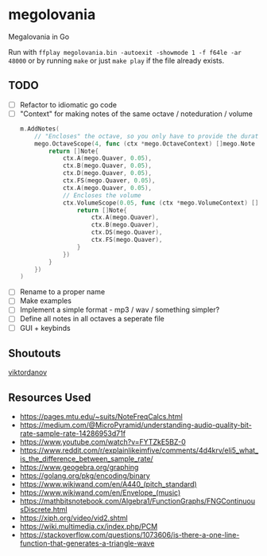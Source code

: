 # megolovania

Megalovania in Go

Run with `ffplay megolovania.bin -autoexit -showmode 1 -f f64le -ar 48000` or by running `make` or just `make play` if the file already exists.

## TODO

- [ ] Refactor to idiomatic go code
- [ ] "Context" for making notes of the same  octave / noteduration / volume
    ```go
    m.AddNotes(
        // "Encloses" the octave, so you only have to provide the duration and volume
        mego.OctaveScope(4, func (ctx *mego.OctaveContext) []mego.Note {
            return []Note{
                ctx.A(mego.Quaver, 0.05),
                ctx.B(mego.Quaver, 0.05),
                ctx.D(mego.Quaver, 0.05),
                ctx.FS(mego.Quaver, 0.05),
                ctx.A(mego.Quaver, 0.05),
                // Encloses the volume
                ctx.VolumeScope(0.05, func (ctx *mego.VolumeContext) []mego.Note {
                    return []Note{
                        ctx.A(mego.Quaver),
                        ctx.B(mego.Quaver),
                        ctx.DS(mego.Quaver),
                        ctx.FS(mego.Quaver),
                    }
                })
            }
        })
    )
    ```
- [ ] Rename to a proper name
- [ ] Make examples
- [ ] Implement a simple format - mp3 / wav / something simpler?
- [ ] Define all notes in all octaves a seperate file
- [ ] GUI + keybinds

## Shoutouts

[viktordanov](https://github.com/viktordanov)

## Resources Used

- https://pages.mtu.edu/~suits/NoteFreqCalcs.html
- https://medium.com/@MicroPyramid/understanding-audio-quality-bit-rate-sample-rate-14286953d71f
- https://www.youtube.com/watch?v=FYTZkE5BZ-0
- https://www.reddit.com/r/explainlikeimfive/comments/4d4krv/eli5_what_is_the_difference_between_sample_rate/
- https://www.geogebra.org/graphing
- https://golang.org/pkg/encoding/binary
- https://www.wikiwand.com/en/A440_(pitch_standard)
- https://www.wikiwand.com/en/Envelope_(music)
- https://mathbitsnotebook.com/Algebra1/FunctionGraphs/FNGContinuousDiscrete.html
- https://xiph.org/video/vid2.shtml
- https://wiki.multimedia.cx/index.php/PCM
- https://stackoverflow.com/questions/1073606/is-there-a-one-line-function-that-generates-a-triangle-wave
